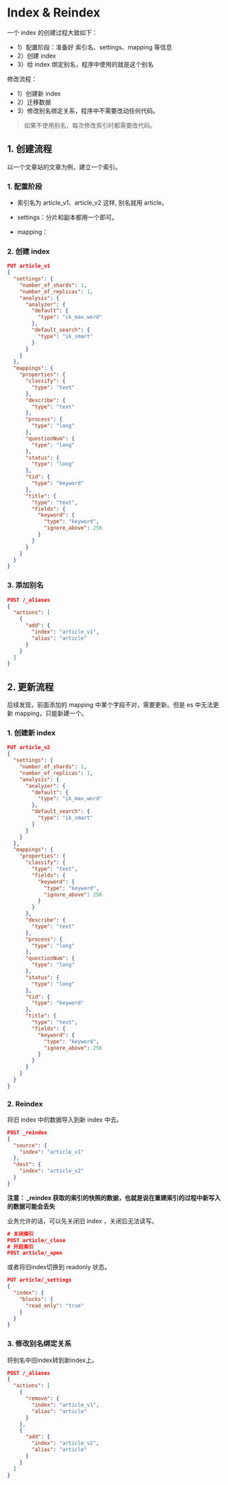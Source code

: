 # Index & Reindex

一个 index 的创建过程大致如下：

* 1）配置阶段：准备好 索引名、settings、mapping 等信息
* 2）创建 index
* 3）给 index 绑定别名，程序中使用的就是这个别名

修改流程：

* 1）创建新 index
* 2）迁移数据
* 3）修改别名绑定关系，程序中不需要改动任何代码。

> 如果不使用别名，每次修改索引时都需要改代码。



## 1. 创建流程

以一个文章站的文章为例，建立一个索引。



### 1. 配置阶段

* 索引名为 article_v1、article_v2 这样, 别名就用 article。

* settings：分片和副本都用一个即可。
* mapping：



### 2. 创建 index

```json
PUT article_v1
{
  "settings": {
    "number_of_shards": 1,
    "number_of_replicas": 1,
    "analysis": {
      "analyzer": {
        "default": {
          "type": "ik_max_word"
        },
        "default_search": {
          "type": "ik_smart"
        }
      }
    }
  },
  "mappings": {
    "properties": {
      "classify": {
        "type": "text"
      },
      "describe": {
        "type": "text"
      },
      "process": {
        "type": "long"
      },
      "questionNum": {
        "type": "long"
      },
      "status": {
        "type": "long"
      },
      "tid": {
        "type": "keyword"
      },
      "title": {
        "type": "text",
        "fields": {
          "keyword": {
            "type": "keyword",
            "ignore_above": 256
          }
        }
      }
    }
  }
}
```



### 3. 添加别名

```json
POST /_aliases
{
  "actions": [
    {
      "add": {
        "index": "article_v1",
        "alias": "article"
      }
    }
  ]
}
```





## 2. 更新流程

后续发现，前面添加的 mapping 中某个字段不对，需要更新。但是 es 中无法更新 mapping，只能新建一个。



### 1. 创建新 index

```json
PUT article_v2
{
  "settings": {
    "number_of_shards": 1,
    "number_of_replicas": 1,
    "analysis": {
      "analyzer": {
        "default": {
          "type": "ik_max_word"
        },
        "default_search": {
          "type": "ik_smart"
        }
      }
    }
  },
  "mappings": {
    "properties": {
      "classify": {
        "type": "text",
        "fields": {
          "keyword": {
            "type": "keyword",
            "ignore_above": 256
          }
        }
      },
      "describe": {
        "type": "text"
      },
      "process": {
        "type": "long"
      },
      "questionNum": {
        "type": "long"
      },
      "status": {
        "type": "long"
      },
      "tid": {
        "type": "keyword"
      },
      "title": {
        "type": "text",
        "fields": {
          "keyword": {
            "type": "keyword",
            "ignore_above": 256
          }
        }
      }
    }
  }
}
```





### 2. Reindex

将旧 index 中的数据导入到新 index 中去。

```json
POST _reindex
{
  "source": {
    "index": "article_v1"
  },
  "dest": {
    "index": "article_v2"
  }
}
```

**注意： _reindex 获取的索引的快照的数据，也就是说在重建索引的过程中新写入的数据可能会丢失**



业务允许的话，可以先关闭旧 index ，关闭后无法读写。

```json
# 关闭索引
POST article/_close
# 开启索引
POST article/_open
```

或者将旧index切换到 readonly 状态。

```json
PUT article/_settings
{
  "index": {
    "blocks": {
      "read_only": "true"
    }
  }
}
```



### 3. 修改别名绑定关系

将别名中旧index转到新index上。

```json
POST /_aliases
{
  "actions": [
    {
      "remove": {
        "index": "article_v1",
        "alias": "article"
      }
    },
    {
      "add": {
        "index": "article_v2",
        "alias": "article"
      }
    }
  ]
}
```